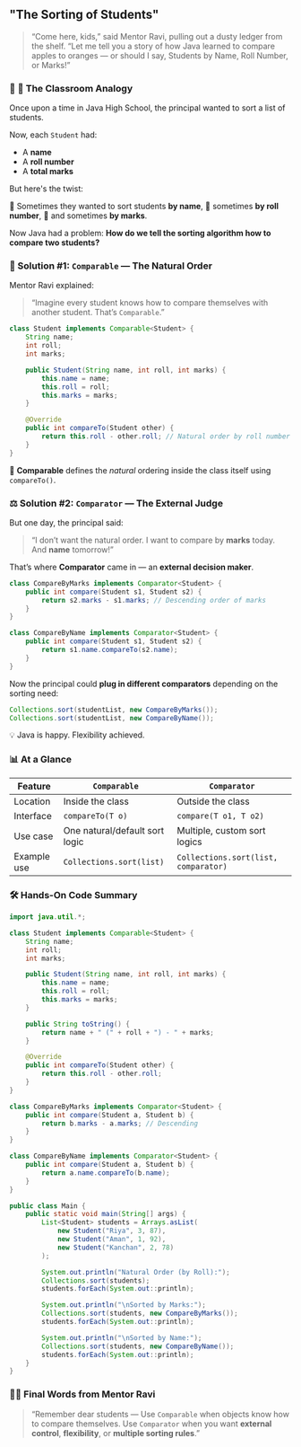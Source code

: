 ## "The Sorting of Students"

> “Come here, kids,” said Mentor Ravi, pulling out a dusty ledger from the shelf.
> “Let me tell you a story of how Java learned to compare apples to oranges — or should I say, Students by Name, Roll Number, or Marks!”

### 🏫 **📘 The Classroom Analogy**

Once upon a time in Java High School, the principal wanted to sort a list of students.

Now, each `Student` had:

* A **name**
* A **roll number**
* A **total marks**

But here's the twist:

🧩 Sometimes they wanted to sort students **by name**,
🧩 sometimes **by roll number**,
🧩 and sometimes **by marks**.

Now Java had a problem:
**How do we tell the sorting algorithm how to compare two students?**

### 🎯 Solution #1: `Comparable` — The Natural Order

Mentor Ravi explained:

> “Imagine every student knows how to compare themselves with another student. That’s `Comparable`.”

```java
class Student implements Comparable<Student> {
    String name;
    int roll;
    int marks;

    public Student(String name, int roll, int marks) {
        this.name = name;
        this.roll = roll;
        this.marks = marks;
    }

    @Override
    public int compareTo(Student other) {
        return this.roll - other.roll; // Natural order by roll number
    }
}
```

🧠 **Comparable** defines the *natural* ordering inside the class itself using `compareTo()`.

### ⚖️ Solution #2: `Comparator` — The External Judge

But one day, the principal said:

> “I don’t want the natural order. I want to compare by **marks** today. And **name** tomorrow!”

That’s where **Comparator** came in — an **external decision maker**.

```java
class CompareByMarks implements Comparator<Student> {
    public int compare(Student s1, Student s2) {
        return s2.marks - s1.marks; // Descending order of marks
    }
}

class CompareByName implements Comparator<Student> {
    public int compare(Student s1, Student s2) {
        return s1.name.compareTo(s2.name);
    }
}
```

Now the principal could **plug in different comparators** depending on the sorting need:

```java
Collections.sort(studentList, new CompareByMarks());
Collections.sort(studentList, new CompareByName());
```

💡 Java is happy. Flexibility achieved.

### 📊 At a Glance

| Feature     | `Comparable`                   | `Comparator`                         |
| ----------- | ------------------------------ | ------------------------------------ |
| Location    | Inside the class               | Outside the class                    |
| Interface   | `compareTo(T o)`               | `compare(T o1, T o2)`                |
| Use case    | One natural/default sort logic | Multiple, custom sort logics         |
| Example use | `Collections.sort(list)`       | `Collections.sort(list, comparator)` |


### 🛠️ Hands-On Code Summary

```java
import java.util.*;

class Student implements Comparable<Student> {
    String name;
    int roll;
    int marks;

    public Student(String name, int roll, int marks) {
        this.name = name;
        this.roll = roll;
        this.marks = marks;
    }

    public String toString() {
        return name + " (" + roll + ") - " + marks;
    }

    @Override
    public int compareTo(Student other) {
        return this.roll - other.roll;
    }
}

class CompareByMarks implements Comparator<Student> {
    public int compare(Student a, Student b) {
        return b.marks - a.marks; // Descending
    }
}

class CompareByName implements Comparator<Student> {
    public int compare(Student a, Student b) {
        return a.name.compareTo(b.name);
    }
}

public class Main {
    public static void main(String[] args) {
        List<Student> students = Arrays.asList(
            new Student("Riya", 3, 87),
            new Student("Aman", 1, 92),
            new Student("Kanchan", 2, 78)
        );

        System.out.println("Natural Order (by Roll):");
        Collections.sort(students);
        students.forEach(System.out::println);

        System.out.println("\nSorted by Marks:");
        Collections.sort(students, new CompareByMarks());
        students.forEach(System.out::println);

        System.out.println("\nSorted by Name:");
        Collections.sort(students, new CompareByName());
        students.forEach(System.out::println);
    }
}
```

### 👨‍🏫 Final Words from Mentor Ravi

> “Remember dear students —
> Use `Comparable` when objects know how to compare themselves.
> Use `Comparator` when you want **external control**, **flexibility**, or **multiple sorting rules**.”
